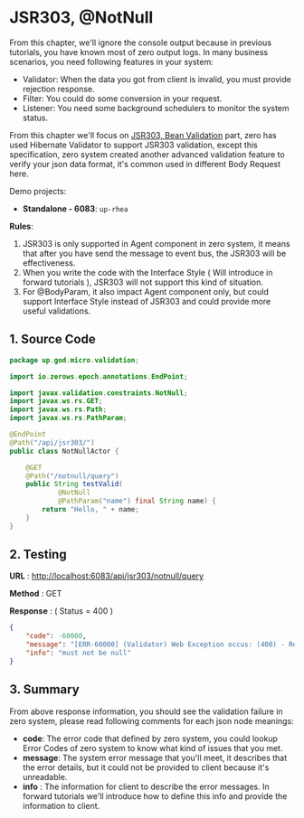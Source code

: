 # JSR303, @NotNull

From this chapter, we'll ignore the console output because in previous tutorials, you have known most of zero output
logs. In many business scenarios, you need following features in your system:

* Validator: When the data you got from client is invalid, you must provide rejection response.
* Filter: You could do some conversion in your request.
* Listener: You need some background schedulers to monitor the system status.

From this chapter we'll focus on [JSR303, Bean Validation](https://jcp.org/en/jsr/detail?id=303) part, zero has used
Hibernate Validator to support JSR303 validation, except this specification, zero system created another advanced
validation feature to verify your json data format, it's common used in different Body Request here.

Demo projects:

* **Standalone - 6083**: `up-rhea`

**Rules**:

1. JSR303 is only supported in Agent component in zero system, it means that after you have send the message to event
   bus, the JSR303 will be effectiveness.
2. When you write the code with the Interface Style \( Will introduce in forward tutorials \), JSR303 will not support
   this kind of situation.
3. For @BodyParam, it also impact Agent component only, but could support Interface Style instead of JSR303 and could
   provide more useful validations.

## 1. Source Code

```java
package up.god.micro.validation;

import io.zerows.epoch.annotations.EndPoint;

import javax.validation.constraints.NotNull;
import javax.ws.rs.GET;
import javax.ws.rs.Path;
import javax.ws.rs.PathParam;

@EndPoint
@Path("/api/jsr303/")
public class NotNullActor {

    @GET
    @Path("/notnull/query")
    public String testValid(
            @NotNull
            @PathParam("name") final String name) {
        return "Hello, " + name;
    }
}
```

## 2. Testing

**URL** : [http://localhost:6083/api/jsr303/notnull/query](http://localhost:6083/api/jsr303/notnull/query)

**Method** : GET

**Response** : \( Status = 400 \)

```json
{
    "code": -60000,
    "message": "[ERR-60000] (Validator) Web Exception occus: (400) - Request validation handler, class = class up.god.micro.validation.NotNullActor, method = public java.lang.String up.god.micro.validation.NotNullActor.testValid(java.lang.String), message = must not be null.",
    "info": "must not be null"
}
```

## 3. Summary

From above response information, you should see the validation failure in zero system, please read following comments
for each json node meanings:

* **code**: The error code that defined by zero system, you could lookup Error Codes of zero system to know what kind of
  issues that you met.
* **message**: The system error message that you'll meet, it describes that the error details, but it could not be
  provided to client because it's unreadable.
* **info** : The information for client to describe the error messages. In forward tutorials we'll introduce how to
  define this info and provide the information to client.



